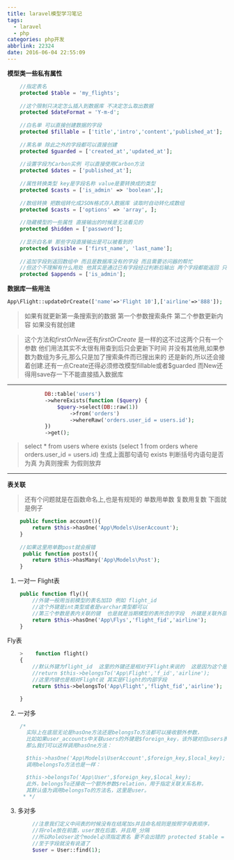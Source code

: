 ```yaml
---
title: laravel模型学习笔记
tags:
  - laravel
  - php
categories: php开发
abbrlink: 22324
date: 2016-06-04 22:55:09
---
```



**模型类一些私有属性**
```php
    //指定表名  
    protected $table = 'my_flights';
    
    //这个限制只决定怎么插入到数据库 不决定怎么取出数据
    protected $dateFormat = 'Y-m-d';
    
    //白名单 可以直接创建数据的字段
    protected $fillable = ['title','intro','content','published_at'];
    
    //黑名单 除此之外的字段都可以直接创建
    protected $guarded = ['created_at','updated_at'];
    
    //设置字段为Carbon实例 可以直接使用Carbon方法
    protected $dates = ['published_at'];
    
    //属性转换类型 key是字段名称 value是要转换成的类型
    protected $casts = ['is_admin' => 'boolean',];
    
    //数组转换 把数组转化成JSON格式存入数据库 读取时自动转化成数组
    protected $casts = ['options' => 'array', ];
    
    //隐藏模型的一些属性 直接输出的时候是无法看见的
    protected $hidden = ['password'];
    
    //显示白名单 那些字段直接输出是可以被看到的
    protected $visible = ['first_name', 'last_name'];
    
    //追加字段到返回数组中 而且是数据库没有的字段 而且需要访问器的帮忙
    //但这个不理解有什么用处 他其实是通过已有字段经过判断后输出 两个字段都能返回 只不过这个返回是布尔值
    protected $appends = ['is_admin'];
```
<!--more--> 
    
**数据库一些用法**
```php
App\Flight::updateOrCreate(['name'=>'Flight 10'],['airline'=>'888']);
```

>如果有就更新第一条搜索到的数据 第一个参数搜索条件 第二个参数更新内容 如果没有就创建

>这个方法和*firstOrNew*还有*firstOrCreate* 是一样的这不过这两个只有一个参数 他们用法其实不太很有用查到后只会更新下时间 并没有其他用,如果参数为数组为多元,那么只是加了搜索条件而已搜出来的 还是新的,所以还会接着创建.还有一点Create还得必须修改模型fillable或者$guarded 而New还得用save存一下不能直接插入数据库

-----------------
```php
            DB::table('users')
            ->whereExists(function ($query) {
                $query->select(DB::raw(1))
                    ->from('orders')
                    ->whereRaw('orders.user_id = users.id');
            })
            ->get();
```
>   select * from users where exists (select 1 from orders where orders.user_id = users.id)
    生成上面那句语句  exists 判断括号内语句是否为真  为真则搜索 为假则放弃

------------

**表关联**
>还有个问题就是在函数命名上,也是有规矩的 单数用单数 复数用复数 下面就是例子
```php
    public function account(){
        return $this->hasOne('App\Models\UserAccount');
    }
    
    //如果这里用单数post就会报错 
     public function posts(){
        return $this->hasMany('App\Models\Post');
    }
```

 1. 一对一
Flight表
```php
    public function fly(){
        //外键一般用当前模型的表名加ID 例如 flight_id
        //这个外键是int类型或者是varchar类型都可以
        //第三个参数是表内关联的键  也是就是当期模型的表所含的字段  外键是关联外部的表所含的字段
        return $this->hasOne('App\Flys','flight_fid','airline');
    }
```
Fly表
```php
    >    function flight()
    {
        //默认外键为flight_id  这里的外键还是相对于Flight来说的  这是因为这个是belongsTO从属表  所以外键是位于表内字段
        //return $this->belongsTo('App\Flight','f_id','airline');
        //这里内键也是相对Flight说 其实是Flight的内部字段
        return $this->belongsTo('App\Flight','flight_fid','airline');

    }
```

2. 一对多
```php
    /*
      实际上在底层无论是hasOne方法还是belongsTo方法都可以接收额外参数，
      比如如果user_accounts中关联users的外键是$foreign_key，该外键对应users表中的列是$local_key，
      那么我们可以这样调用hasOne方法：

      $this->hasOne('App\Models\UserAccount',$foreign_key,$local_key);
      调用belongsTo方法也是一样：

      $this->belongsTo('App\User',$foreign_key,$local_key);
      此外，belongsTo还接收一个额外参数$relation，用于指定关联关系名称，
      其默认值为调用belongsTo的方法名，这里是user。
     * */
```

3. 多对多
```php
        //注意我们定义中间表的时候没有在结尾加s并且命名规则是按照字母表顺序，
        //将role放在前面，user放在后面，并且用_分隔
        //所以RoleUser这个model必须指定表名 要不会出错的 protected $table = 'role_user';
        //至于字段就没有说道了
        $user = User::find(1);
```
